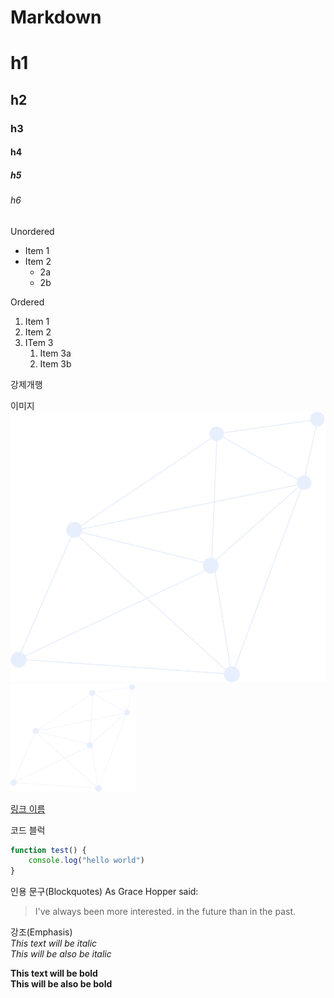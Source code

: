 # Markdown

# h1
## h2
### h3
#### h4
##### h5
###### h6

Unordered
* Item 1
* Item 2
	* 2a
	* 2b
	
Ordered
1. Item 1
1. Item 2
1. ITem 3
	1. Item 3a
	1. Item 3b

강제개행  

이미지
![image test](/images/image1.png)
<a href="#"><img src="https://github.com/ansrb0520/test/blob/main/images/image1.png" alt="image1" width="200px" /></a>

[링크 이름](http://github.com "깃허브")

코드 블럭
```javascript
function test() {
	console.log("hello world")
}
```

인용 문구(Blockquotes)
As Grace Hopper said:
> I've always been more interested.
> in the future than in the past.

강조(Emphasis)  
*This text will be italic*  
_This will be also be italic_

**This text will be bold**  
__This will be also be bold__
